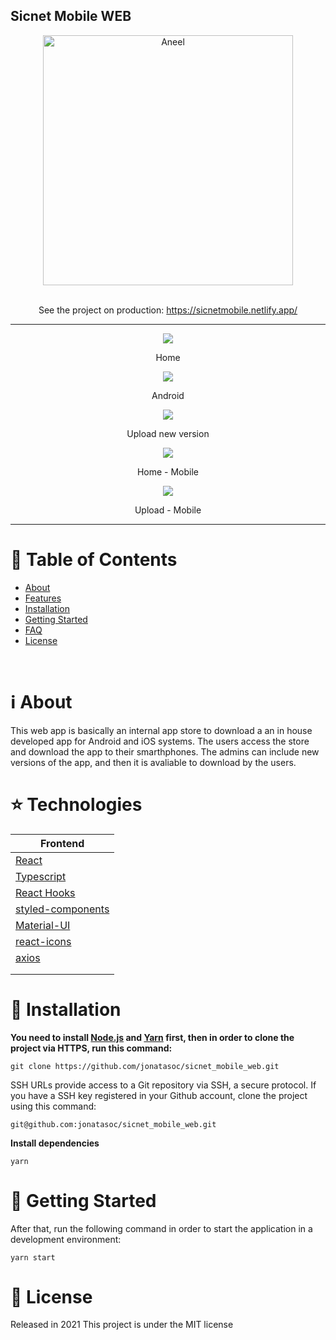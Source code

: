 ## Sicnet Mobile WEB

<div align="center">
    <img alt="Aneel" title="Aneel" width="400" src=".github/logo.png" />
    <br>
    <br>
</div>

<p align="center">
   See the project on production:
   <a href="https://sicnetmobile.netlify.app/" rel="noopener noreferrer" target='_blank'>https://sicnetmobile.netlify.app/</a>
</p>

---

<p align="center">
   <img src=".github/home.jpg" width="auto"/>
</p>
<p align="center">
   Home
</p>
<p align="center">
   <img src=".github/android.jpg" width="auto"/>
</p>
<p align="center">
   Android
</p>
<p align="center">
   <img src=".github/upload.jpg" width="auto"/>
</p>
<p align="center">
   Upload new version
</p>
<p align="center">
   <img src=".github/home_mobile.jpg" width="auto"/>
</p>
<p align="center">
   Home - Mobile
</p>

<p align="center">
   <img src=".github/upload_mobile.jpg" width="auto"/>
</p>
<p align="center">
   Upload - Mobile
</p>

---

# :pushpin: Table of Contents

- [About](#information_source-about)
- [Features](#rocket-features)
- [Installation](#construction_worker-installation)
- [Getting Started](#runner-getting-started)
- [FAQ](#postbox-faq)
- [License](#closed_book-license)

<br />

# :information_source: About

This web app is basically an internal app store to download a an in house developed app for Android and iOS systems. The users access the store and download the app to their smarthphones.
The admins can include new versions of the app, and then it is avaliable to download by the users.

# :star: Technologies

| Frontend                                                  |
| --------------------------------------------------------- |
| [React](https://reactjs.org/)                             |
| [Typescript](https://www.typescriptlang.org/)             |
| [React Hooks](https://reactjs.org/)                       |
| [styled-components](https://styled-components.com/)       |
| [Material-UI](https://material-ui.com/pt/)                |
| [react-icons](https://react-icons.github.io/react-icons/) |
| [axios](https://github.com/axios/axios)                   |
|                                                           |
|                                                           |

# :construction_worker: Installation

**You need to install [Node.js](https://nodejs.org/en/download/) and [Yarn](https://yarnpkg.com/) first, then in order to clone the project via HTTPS, run this command:**

`git clone https://github.com/jonatasoc/sicnet_mobile_web.git`

SSH URLs provide access to a Git repository via SSH, a secure protocol. If you have a SSH key registered in your Github account, clone the project using this command:

`git@github.com:jonatasoc/sicnet_mobile_web.git`

**Install dependencies**

`yarn`

# :runner: Getting Started

After that, run the following command in order to start the application in a development environment:

`yarn start`

# :closed_book: License

Released in 2021
This project is under the MIT license
